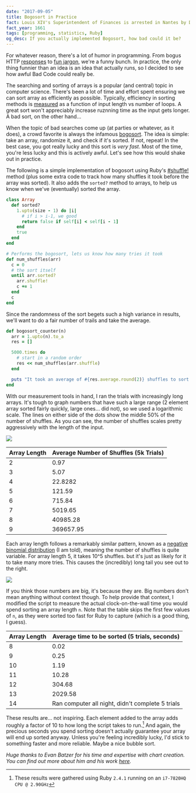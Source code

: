 ```yaml
---
date: "2017-09-05"
title: Bogosort in Practice
fact: Louis XIV's Superintendent of Finances is arrested in Nantes by D'Artagnan, captain of the king's musketeers.
fact_year: 1661
tags: [programming, statistics, Ruby]
og_desc: If you actually implemented Bogosort, how bad could it be?
---
```


For whatever reason, there's a lot of humor in programming. From bogus HTTP [responses](https://en.wikipedia.org/wiki/Hyper_Text_Coffee_Pot_Control_Protocol) to [fun jargon](https://blog.codinghorror.com/new-programming-jargon/), we're a funny bunch. In practice, the only thing funnier than an idea is an idea that actually runs, so I decided to see how awful Bad Code could really be.

The searching and sorting of arrays is a popular (and central) topic in computer science. There's been a lot of time and effort spent ensuring we can sort array as efficiently as possible. Typically, efficiency in sorting methods is [measured](https://en.wikipedia.org/wiki/Big_O_notation) as a function of input length vs number of loops. A great sort won't appreciably increase ruznning time as the input gets longer. A bad sort, on the other hand...

When the topic of bad searches come up (at parties or whatever, as it does), a crowd favorite is always the infamous [bogosort](https://en.wikipedia.org/wiki/Bogosort). The idea is simple: take an array, randomize it, and check if it's sorted. If not, repeat! In the best case, you got really lucky and this sort is _very fast_. Most of the time, you're less lucky and this is actively awful. Let's see how this would shake out in practice.

The following is a simple implementation of bogosort using Ruby's [#shuffle!](https://ruby-doc.org/core-2.4.0/Array.html#method-i-shuffle-21) method (plus some extra code to track how many shuffles it took before the array was sorted). It also adds the `sorted?` method to arrays, to help us know when we've (eventually) sorted the array.

```ruby
class Array
  def sorted?
    1.upto(size - 1) do |i|
      # if i > i-1, we good
      return false if self[i] < self[i - 1]
    end
    true
  end
end

# Performs the bogosort, lets us know how many tries it took
def num_shuffles(arr)
  c = 0
  # the sort itself
  until arr.sorted?
    arr.shuffle!
    c += 1
  end
  c
end
```

Since the randomness of the sort begets such a high variance in results, we'll want to do a fair number of trails and take the average.

```ruby
def bogosort_counter(n)
  arr = 1.upto(n).to_a
  res = []

  5000.times do
    # start in a random order
    res << num_shuffles(arr.shuffle)
  end

  puts "It took an average of #{res.average.round(2)} shuffles to sort an array of length #{n}"
end
```

With our measurement tools in hand, I ran the trials with increasingly long arrays. It's tough to graph numbers that have such a large range (2 element array sorted fairly quickly, large ones... did not), so we used a logarithmic scale. The lines on either side of the dots show the middle 50% of the number of shuffles. As you can see, the number of shuffles scales pretty aggressively with the length of the input.

![](./images/chart-1.png)

| Array Length | Average Number of Shuffles (5k Trials) |
| ------------ | -------------------------------------- |
| 2            | 0.97                                   |
| 3            | 5.07                                   |
| 4            | 22.8282                                |
| 5            | 121.59                                 |
| 6            | 715.84                                 |
| 7            | 5019.65                                |
| 8            | 40985.28                               |
| 9            | 369657.95                              |

Each array length follows a remarkably similar pattern, known as a [negative binomial distribution](https://en.wikipedia.org/wiki/Negative_binomial_distribution) (I am told), meaning the number of shuffles is quite variable. For array length 5, it takes 10^5 shuffles. but it's just as likely for it to take many more tries. This causes the (incredibly) long tail you see out to the right.

![](./images/chart-2.png)

If you think those numbers are big, it's because they are. Big numbers don't mean anything without context though. To help provide that context, I modified the script to measure the actual clock-on-the-wall time you would spend sorting an array length `n`. Note that the table skips the first few values of `n`, as they were sorted too fast for Ruby to capture (which is a good thing, I guess).

| Array Length | Average time to be sorted (5 trials, seconds)    |
| ------------ | ------------------------------------------------ |
| 8            | 0.02                                             |
| 9            | 0.25                                             |
| 10           | 1.19                                             |
| 11           | 10.28                                            |
| 12           | 304.68                                           |
| 13           | 2029.58                                          |
| 14           | Ran computer all night, didn't complete 5 trials |

These results are... not inspiring. Each element added to the array adds roughly a factor of 10 to how long the script takes to run.[^1] And again, the precious seconds you spend sorting doesn't actually guarantee your array will end up sorted anyway. Unless you're feeling incredibly lucky, I'd stick to something faster and more reliable. Maybe a nice bubble sort.

_Huge thanks to Evan Batzer for his time and expertise with chart creation. You can find out more about him and his work [here](https://www.evanbatzer.com/)._

[^1]: These results were gathered using Ruby `2.4.1` running on an `i7-7820HQ CPU @ 2.90GHz`
